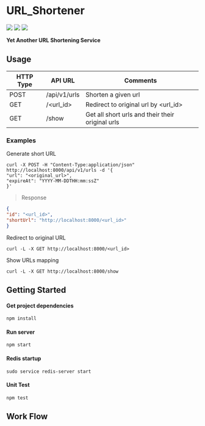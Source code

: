 # URL_Shortener

![](https://img.shields.io/badge/Node.js-✓-green.svg)
![](https://img.shields.io/badge/Express.js-✓-blue.svg)
![](https://img.shields.io/badge/Redis-✓-red.svg)

**Yet Another URL Shortening Service**

## Usage
| HTTP Type | API URL      | Comments                                         |
| --------- | ------------ | ------------------------------------------------ |
| POST      | /api/v1/urls | Shorten a given url                              |
| GET       | /<url_id>    | Redirect to original url by <url_id>             |
| GET       | /show        | Get all short urls and their their original urls |

### Examples

Generate short URL
```shell
curl -X POST -H "Content-Type:application/json" http://localhost:8000/api/v1/urls -d '{
"url": "<original_url>",
"expireAt": "YYYY-MM-DDTHH:mm:ssZ"
}'
```

> Response
```json
{
"id": "<url_id>",
"shortUrl": "http://localhost:8000/<url_id>"
}
```

Redirect to original URL
```
curl -L -X GET http://localhost:8000/<url_id>
```

Show URLs mapping
```
curl -L -X GET http://localhost:8000/show
```


## Getting Started

#### Get project dependencies
```
npm install
```
#### Run server
```
npm start
```
#### Redis startup
```
sudo service redis-server start
```
#### Unit Test
```
npm test
```

## Work Flow



